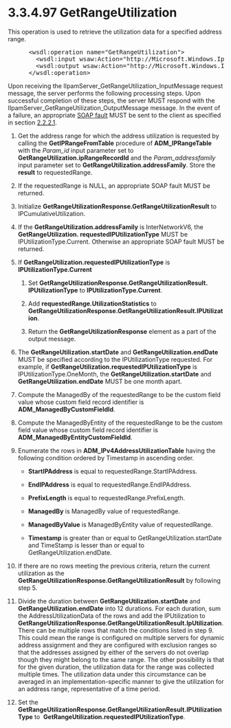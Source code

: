 <html dir="LTR" xmlns:mshelp="http://msdn.microsoft.com/mshelp" xmlns:ddue="http://ddue.schemas.microsoft.com/authoring/2003/5" xmlns:xlink="http://www.w3.org/1999/xlink" xmlns:tool="http://www.microsoft.com/tooltip">
 <body>
 <div id="header">
 <h1 class="heading">3.3.4.97 GetRangeUtilization</h1>
 </div>
 <div id="mainSection">
 <div id="mainBody">
 <div id="allHistory" class="saveHistory"></div>
 <div id="sectionSection0" class="section" name="collapseableSection">
 

<p>This operation is used to retrieve the utilization data for
a specified address range.</p>

<dl>
<dd>
<div><pre> &lt;wsdl:operation name=&quot;GetRangeUtilization&quot;&gt;
   &lt;wsdl:input wsaw:Action=&quot;http://Microsoft.Windows.Ipam/IIpamServer/GetRangeUtilization&quot; message=&quot;ipam:IIpamServer_GetRangeUtilization_InputMessage&quot; /&gt;
   &lt;wsdl:output wsaw:Action=&quot;http://Microsoft.Windows.Ipam/IIpamServer/GetRangeUtilizationResponse&quot; message=&quot;ipam:IIpamServer_GetRangeUtilization_OutputMessage&quot; /&gt;
 &lt;/wsdl:operation&gt;
</pre></div>
</dd></dl>

<p>Upon receiving the
IIpamServer_GetRangeUtilization_InputMessage request message, the server
performs the following processing steps. Upon successful completion of these
steps, the server MUST respond with the
IIpamServer_GetRangeUtilization_OutputMessage message. In the event of a
failure, an appropriate <a href="21b4a631-8f28-420f-822f-c5f879d5046e.md#gt_ec8728a8-1a75-426f-8767-aa1932c7c19f">SOAP
fault</a> MUST be sent to the client as specified in section <a href="a90ad88d-2468-4ac1-bbb9-8f921d15bbc8.md">2.2.2.1</a>.</p>

<ol><li><p><span> </span>Get the address
range for which the address utilization is requested by calling the <b>GetIPRangeFromTable</b>
procedure of <b>ADM_IPRangeTable</b> with the <i>Param_id</i> input parameter
set to <b>GetRangeUtilization.ipRangeRecordId</b> and the <i>Param_addressfamily</i>
input parameter set to <b>GetRangeUtilization.addressFamily</b>. Store the <b>result</b>
to requestedRange.</p>

</li><li><p><span> </span>If the
requestedRange is NULL, an appropriate SOAP fault MUST be returned.</p>

</li><li><p><span> </span>Initialize <b>GetRangeUtilizationResponse.GetRangeUtilizationResult</b>
to IPCumulativeUtilization.</p>

</li><li><p><span> </span>If the <b>GetRangeUtilization.addressFamily</b>
is InterNetworkV6, the <b>GetRangeUtilization. requestedIPUtilizationType</b>
MUST be IPUtilizationType.Current. Otherwise an appropriate SOAP fault MUST be
returned.</p>

</li><li><p><span> </span>If <b>GetRangeUtilization.requestedIPUtilizationType</b>
is <b>IPUtilizationType.Current</b></p>

<ol><li><p><span> 
</span>Set <b>GetRangeUtilizationResponse.GetRangeUtilizationResult.</b> <b>IPUtilizationType</b>
to <b>IPUtilizationType.Current</b>.</p>

</li><li><p><span> 
</span>Add <b>requestedRange.UtilizationStatistics</b> to <b>GetRangeUtilizationResponse.GetRangeUtilizationResult.IPUtilization</b>.</p>

</li><li><p><span> 
</span>Return the <b>GetRangeUtilizationResponse</b> element as a part of the
output message.</p>

</li></ol></li><li><p><span> </span>The <b>GetRangeUtilization.startDate</b>
and <b>GetRangeUtilization.endDate</b> MUST be specified according to the
IPUtilizationType requested. For example, if <b>GetRangeUtilization.requestedIPUtilizationType</b>
is IPUtilizationType.OneMonth, the <b>GetRangeUtilization.startDate</b> and <b>GetRangeUtilization.endDate</b>
MUST be one month apart.</p>

</li><li><p><span> </span>Compute the
ManagedBy of the requestedRange to be the custom field value whose custom field
record identifier is <b>ADM_ManagedByCustomFieldId</b>.</p>

</li><li><p><span> </span>Compute the
ManagedByEntity of the requestedRange to be the custom field value whose custom
field record identifier is <b>ADM_ManagedByEntityCustomFieldId</b>.</p>

</li><li><p><span> </span>Enumerate the
rows in <b>ADM_IPv4AddressUtilizationTable</b> having the following condition
ordered by Timestamp in ascending order.</p>

<ul><li><p><span><span> </span></span><b>StartIPAddress</b>
is equal to requestedRange.StartIPAddress.</p>

</li><li><p><span><span> </span></span><b>EndIPAddress</b>
is equal to requestedRange.EndIPAddress.</p>

</li><li><p><span><span> </span></span><b>PrefixLength</b>
is equal to requestedRange.PrefixLength.</p>

</li><li><p><span><span> </span></span><b>ManagedBy</b>
is ManagedBy value of requestedRange.</p>

</li><li><p><span><span> </span></span><b>ManagedByValue</b>
is ManagedByEntity value of requestedRange.</p>

</li><li><p><span><span> </span></span><b>Timestamp</b>
is greater than or equal to GetRangeUtilization.startDate and TimeStamp is
lesser than or equal to GetRangeUtilization.endDate.</p>

</li></ul></li><li><p><span> </span>If there are no rows meeting
the previous criteria, return the current utilization as the <b>GetRangeUtilizationResponse.GetRangeUtilizationResult</b>
by following step 5.</p>

</li><li><p><span> </span>Divide the duration between <b>GetRangeUtilization.startDate</b>
and <b>GetRangeUtilization.endDate</b> into 12 durations. For each duration,
sum the AddressUtilizationData of the rows and add the IPUtilization to <b>GetRangeUtilizationResponse.GetRangeUtilizationResult.IpUtilization</b>.
There can be multiple rows that match the conditions listed in step 9. This
could mean the range is configured on multiple servers for dynamic address
assignment and they are configured with exclusion ranges so that the addresses
assigned by either of the servers do not overlap though they might belong to
the same range. The other possibility is that for the given duration, the
utilization data for the range was collected multiple times. The utilization
data under this circumstance can be averaged in an implementation-specific manner
to give the utilization for an address range, representative of a time period.</p>

</li><li><p><span> </span>Set the <b>GetRangeUtilizationResponse.GetRangeUtilizationResult.IPUtilizationType</b>
to  <b>GetRangeUtilization.requestedIPUtilizationType</b>.</p>

</li></ol>
 </div>
 </div>
 </div>
 </body>
</html>